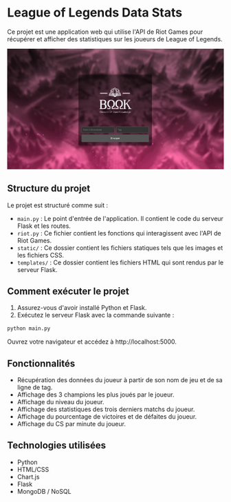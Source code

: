 # League of Legends Data Stats

Ce projet est une application web qui utilise l'API de Riot Games pour récupérer et afficher des statistiques sur les joueurs de League of Legends.

![Capture d'écran de l'application](/static/img/background.jpeg)

## Structure du projet

Le projet est structuré comme suit :

- `main.py` : Le point d'entrée de l'application. Il contient le code du serveur Flask et les routes.
- `riot.py` : Ce fichier contient les fonctions qui interagissent avec l'API de Riot Games.
- `static/` : Ce dossier contient les fichiers statiques tels que les images et les fichiers CSS.
- `templates/` : Ce dossier contient les fichiers HTML qui sont rendus par le serveur Flask.

## Comment exécuter le projet

1. Assurez-vous d'avoir installé Python et Flask.
2. Exécutez le serveur Flask avec la commande suivante :

```sh
python main.py
```

Ouvrez votre navigateur et accédez à http://localhost:5000.

## Fonctionnalités
* Récupération des données du joueur à partir de son nom de jeu et de sa ligne de tag.
* Affichage des 3 champions les plus joués par le joueur.
* Affichage du niveau du joueur.
* Affichage des statistiques des trois derniers matchs du joueur.
* Affichage du pourcentage de victoires et de défaites du joueur.
* Affichage du CS par minute du joueur.

## Technologies utilisées
* Python
* HTML/CSS
* Chart.js
* Flask
* MongoDB / NoSQL
